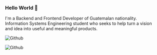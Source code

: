 ### Hello World 👋

I'm a Backend and Frontend Developer of Guatemalan nationality. Information Systems Engineering student who seeks to help turn a vision and idea into useful and meaningful products.

![Github](https://github-readme-stats.vercel.app/api?username=axrcode&show_icons=true&theme=nord&hide_border=true)

![Github](https://github-readme-stats.vercel.app/api/top-langs/?username=axrcode&layout=compact&show_icons=true&theme=nord&hide_border=true)